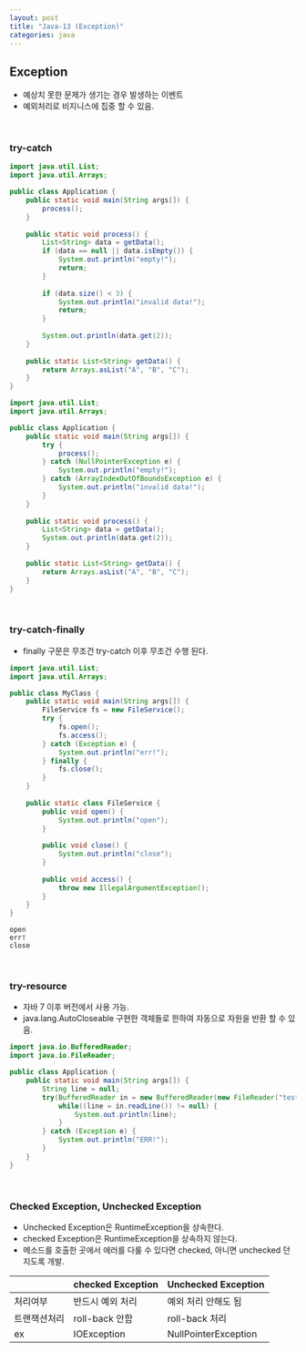 ```yaml
---
layout: post  
title: "Java-13 (Exception)"  
categories: java
---
```


## Exception

- 예상치 못한 문제가 생기는 경우 발생하는 이벤트
- 예외처리로 비지니스에 집중 할 수 있음.

<br/>

### try-catch 

```java
import java.util.List;
import java.util.Arrays;

public class Application {
    public static void main(String args[]) {
        process();
    }
    
    public static void process() {
        List<String> data = getData();
        if (data == null || data.isEmpty()) {
            System.out.println("empty!");
            return;
        }
        
        if (data.size() < 3) {
            System.out.println("invalid data!");
            return;
        }
            
        System.out.println(data.get(2));
    }
    
    public static List<String> getData() {
        return Arrays.asList("A", "B", "C");
    }
}
```
```java
import java.util.List;
import java.util.Arrays;

public class Application {
    public static void main(String args[]) {
        try {
            process();
        } catch (NullPointerException e) {
            System.out.println("empty!");
        } catch (ArrayIndexOutOfBoundsException e) {
            System.out.println("invalid data!");
        }
    }
    
    public static void process() {
        List<String> data = getData();
        System.out.println(data.get(2));
    }
    
    public static List<String> getData() {
        return Arrays.asList("A", "B", "C");
    }
}
```

<br/>

### try-catch-finally

- finally 구문은 무조건 try-catch 이후 무조건 수행 된다.

```java
import java.util.List;
import java.util.Arrays;

public class MyClass {
    public static void main(String args[]) {
        FileService fs = new FileService();
        try {
            fs.open();
            fs.access();
        } catch (Exception e) {
            System.out.println("err!");
        } finally {
            fs.close();
        }
    }
    
    public static class FileService {
        public void open() {
            System.out.println("open");
        }
        
        public void close() {
            System.out.println("close");
        }
        
        public void access() {
            throw new IllegalArgumentException();
        }
    }
}
```
```
open
err!
close
```

<br/>

### try-resource

- 자바 7 이후 버전에서 사용 가능.
- java.lang.AutoCloseable 구현한 객체들로 한하여 자동으로 자원을 반환 할 수 있음. 

```java
import java.io.BufferedReader;
import java.io.FileReader;

public class Application {
    public static void main(String args[]) {
        String line = null;
        try(BufferedReader in = new BufferedReader(new FileReader("test.txt"))) {
            while((line = in.readLine()) != null) {
                System.out.println(line);
            }
        } catch (Exception e) {
            System.out.println("ERR!");
        }
    }
}
```

<br/>

### Checked Exception, Unchecked Exception

- Unchecked Exception은 RuntimeException을 상속한다. 
- checked Exception은 RuntimeException을 상속하지 않는다.
- 메소드를 호출한 곳에서 에러를 다룰 수 있다면 checked, 아니면 unchecked 던지도록 개발.  

| |checked Exception|Unchecked Exception|
|---|---|---|
|처리여부|반드시 예외 처리|예외 처리 안해도 됨|
|트랜잭션처리|roll-back 안함|roll-back 처리|
|ex|IOException|NullPointerException|
 